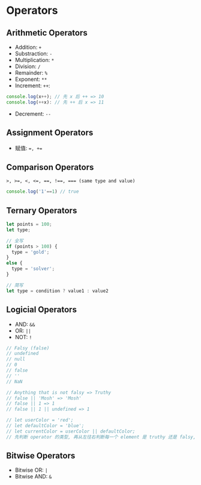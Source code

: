 # Operators
## Arithmetic Operators
- Addition: ```+```
- Substraction: ```-```
- Multiplication: ```*```
- Division: ```/```
- Remainder: ```%```
- Exponent: ```**```
- Increment: ```++```:
```js
console.log(x++); // 先 x 后 ++ => 10
console.log(++x): // 先 ++ 后 x => 11
```
- Decrement: ```--```

## Assignment Operators
- 赋值: ```=, +=```

## Comparison Operators
```>, >=, <, <=, ==, !==, === (same type and value)```
```js
console.log('1'==1) // true
```

## Ternary Operators
```js
let points = 100;
let type;

// 全写
if (points > 100) {
  type = 'gold';
}
else {
  type = 'solver';
}

// 简写
let type = condition ? value1 : value2
```


## Logicial Operators
- AND: ```&&```
- OR: ```||```
- NOT: ```!```

```js
// Falsy (false)
// undefined
// null
// 0
// false
// ''
// NaN

// Anything that is not falsy => Truthy
// false || 'Mosh' => 'Mosh'
// false || 1 => 1
// false || 1 || undefined => 1

// let userColor = 'red';
// let defaultColor = 'blue';
// let currentColor = userColor || defaultColor;
// 先判断 operator 的类型, 再从左往右判断每一个 element 是 truthy 还是 falsy, 碰到第一个 truthy element 的时候将其返回 
```

## Bitwise Operators
- Bitwise OR: ```|```
- Bitwise AND: ```&```

